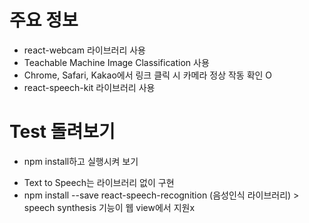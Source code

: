 # 주요 정보

- react-webcam 라이브러리 사용
- Teachable Machine Image Classification 사용
- Chrome, Safari, Kakao에서 링크 클릭 시 카메라 정상 작동 확인 O
- react-speech-kit 라이브러리 사용

# Test 돌려보기

- npm install하고 실행시켜 보기
<!-- - npm i react-speech-kit 후 실행 (or npm i --force react-speech-kit) > react-speech-recognition이랑 dependency 충돌 발생 -->
- Text to Speech는 라이브러리 없이 구현
- npm install --save react-speech-recognition (음성인식 라이브러리) > speech synthesis 기능이 웹 view에서 지원x
